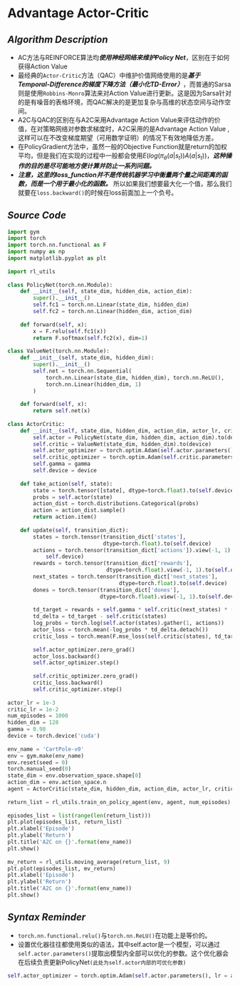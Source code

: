 # Advantage Actor-Critic
## ***Algorithm Description***
- AC方法与REINFORCE算法均***使用神经网络来维护Policy Net***，区别在于如何获得Action Value
- 最经典的`Actor-Critic`方法（QAC）中维护价值网络使用的是***基于Temporal-Difference的梯度下降方法（最小化TD-Error）***，而普通的Sarsa则是使用`Robbins-Monro`算法来对Action Value进行更新。这是因为Sarsa针对的是有噪音的表格环境，而QAC解决的是更加复杂与高维的状态空间与动作空间。
- A2C与QAC的区别在与A2C采用Advantage Action Value来评估动作的价值，在对策略网络对参数求梯度时，A2C采用的是Advantage Action Value ,这样可以在不改变梯度期望（可用数学证明）的情况下有效地降低方差。
- 在PolicyGradient方法中，虽然一般的Objective Function就是return的加权平均，但是我们在实现的过程中一般都会使用$E(log(\pi_\theta(a|s_t))A(a|s_t))$，***这种操作的目的是尽可能地方便计算并防止一系列问题。***
- ***注意，这里的loss_function并不是传统机器学习中衡量两个量之间距离的函数，而是一个用于最小化的函数。*** 所以如果我们想要最大化一个值，那么我们就要在`loss.backward()`的时候在loss前面加上一个负号。
## ***Source Code***
```python
import gym  
import torch  
import torch.nn.functional as F  
import numpy as np  
import matplotlib.pyplot as plt  
  
import rl_utils  
  
class PolicyNet(torch.nn.Module):  
    def __init__(self, state_dim, hidden_dim, action_dim):  
        super().__init__()  
        self.fc1 = torch.nn.Linear(state_dim, hidden_dim)  
        self.fc2 = torch.nn.Linear(hidden_dim, action_dim)  
  
    def forward(self, x):  
        x = F.relu(self.fc1(x))  
        return F.softmax(self.fc2(x), dim=1)  
  
class ValueNet(torch.nn.Module):  
    def __init__(self, state_dim, hidden_dim):  
        super().__init__()  
        self.net = torch.nn.Sequential(  
            torch.nn.Linear(state_dim, hidden_dim), torch.nn.ReLU(),  
            torch.nn.Linear(hidden_dim, 1)  
        )  
  
    def forward(self, x):  
        return self.net(x)  
  
class ActorCritic:  
    def __init__(self, state_dim, hidden_dim, action_dim, actor_lr, critic_lr, gamma, device):  
        self.actor = PolicyNet(state_dim, hidden_dim, action_dim).to(device)  
        self.critic = ValueNet(state_dim, hidden_dim).to(device)  
        self.actor_optimizer = torch.optim.Adam(self.actor.parameters(), lr = actor_lr)  
        self.critic_optimizer = torch.optim.Adam(self.critic.parameters(), lr = critic_lr)  
        self.gamma = gamma  
        self.device = device  
  
    def take_action(self, state):  
        state = torch.tensor([state], dtype=torch.float).to(self.device)  
        probs = self.actor(state)  
        action_dist = torch.distributions.Categorical(probs)  
        action = action_dist.sample()  
        return action.item()  
  
    def update(self, transition_dict):  
        states = torch.tensor(transition_dict['states'],  
                              dtype=torch.float).to(self.device)  
        actions = torch.tensor(transition_dict['actions']).view(-1, 1).to(  
            self.device)  
        rewards = torch.tensor(transition_dict['rewards'],  
                               dtype=torch.float).view(-1, 1).to(self.device)  
        next_states = torch.tensor(transition_dict['next_states'],  
                                   dtype=torch.float).to(self.device)  
        dones = torch.tensor(transition_dict['dones'],  
                             dtype=torch.float).view(-1, 1).to(self.device)  
  
        td_target = rewards + self.gamma * self.critic(next_states) * (1 - dones)  
        td_delta = td_target - self.critic(states)  
        log_probs = torch.log(self.actor(states).gather(1, actions))  
        actor_loss = torch.mean(-log_probs * td_delta.detach())  
        critic_loss = torch.mean(F.mse_loss(self.critic(states), td_target.detach()))  
  
        self.actor_optimizer.zero_grad()  
        actor_loss.backward()  
        self.actor_optimizer.step()  
  
        self.critic_optimizer.zero_grad()  
        critic_loss.backward()  
        self.critic_optimizer.step()  
  
actor_lr = 1e-3  
critic_lr = 1e-2  
num_episodes = 1000  
hidden_dim = 128  
gamma = 0.98  
device = torch.device('cuda')  
  
env_name = 'CartPole-v0'  
env = gym.make(env_name)  
env.reset(seed = 0)  
torch.manual_seed(0)  
state_dim = env.observation_space.shape[0]  
action_dim = env.action_space.n  
agent = ActorCritic(state_dim, hidden_dim, action_dim, actor_lr, critic_lr, gamma, device)  #Agent Initialization  
  
return_list = rl_utils.train_on_policy_agent(env, agent, num_episodes)                      #Training  
  
episodes_list = list(range(len(return_list)))  
plt.plot(episodes_list, return_list)  
plt.xlabel('Episode')  
plt.ylabel('Return')  
plt.title('A2C on {}'.format(env_name))  
plt.show()  
  
mv_return = rl_utils.moving_average(return_list, 9)  
plt.plot(episodes_list, mv_return)  
plt.xlabel('Episode')  
plt.ylabel('Return')  
plt.title('A2C on {}'.format(env_name))  
plt.show()
```
## ***Syntax Reminder***
- `torch.nn.functional.relu()`与`torch.nn.ReLU()`在功能上是等价的。
- 设置优化器往往都使用类似的语法，其中self.actor是一个模型，可以通过`self.actor.parameters()`提取出模型内全部可以优化的参数。这个优化器会在后续负责更新PolicyNet`(此处为self.actor内部的可优化参数)`
```python
self.actor_optimizer = torch.optim.Adam(self.actor.parameters(), lr = actor.lr)
```

